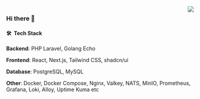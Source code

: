 <img align="right" src="https://github-readme-stats-nc8ojbl08-sk1t0n.vercel.app/api/top-langs?username=sk1t0n&show_icons=true&hide_border=false&title_color=ff652f&icon_color=FFE400&bg_color=09131B&text_color=ffffff&border_color=ffffff&exclude_repo=vkr,karman,labs_dev_app_db,livewire-todolist,laravel-short-links,laravel-chat,laravel-online-store,symfony_blog,yadro-api-docs&hide=ruby,html,css,scss,less,stylus,blade,twig&langs_count=8">

### Hi there 👋

#### 🛠 &nbsp;Tech Stack

**Backend**: PHP Laravel, Golang Echo

**Frontend**: React, Next.js, Tailwind CSS, shadcn/ui

**Database**: PostgreSQL, MySQL

**Other**: Docker, Docker Compose, Nginx, Valkey, NATS, MinIO, Prometheus, Grafana, Loki, Alloy, Uptime Kuma etc
